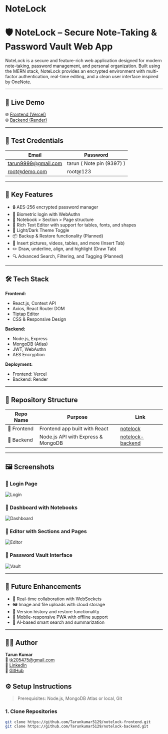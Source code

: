 # NoteLock
# 🛡️ NoteLock – Secure Note-Taking & Password Vault Web App

NoteLock is a secure and feature-rich web application designed for modern note-taking, password management, and personal organization. Built using the MERN stack, NoteLock provides an encrypted environment with multi-factor authentication, real-time editing, and a clean user interface inspired by OneNote.

---

## 🚀 Live Demo

🌐 [Frontend (Vercel)](https://notelock-frontend.vercel.app/)  
🌐 [Backend (Render)](https://notelock-backend.onrender.com)

---

## 🧪 Test Credentials

| Email               | Password   |
|---------------------|------------|
| tarun9999@gmail.com | tarun  ( Note pin (9397) ) | 
| root@demo.com       | root@123   |

---

## 🔐 Key Features

- 🔒 AES-256 encrypted password manager
- 🔐 Biometric login with WebAuthn
- 📒 Notebook > Section > Page structure
- 📝 Rich Text Editor with support for tables, fonts, and shapes
- 🎨 Light/Dark Theme Toggle
- 📦 Backup & Restore functionality (Planned)
- 📸 Insert pictures, videos, tables, and more (Insert Tab)
- ✏️ Draw, underline, align, and highlight (Draw Tab)
- 🔍 Advanced Search, Filtering, and Tagging (Planned)

---

## 🛠️ Tech Stack

**Frontend:**
- React.js, Context API
- Axios, React Router DOM
- Tiptap Editor
- CSS & Responsive Design

**Backend:**
- Node.js, Express
- MongoDB (Atlas)
- JWT, WebAuthn
- AES Encryption

**Deployment:**
- Frontend: Vercel
- Backend: Render

---

## 📂 Repository Structure

| Repo Name | Purpose | Link |
|-----------|---------|------|
| 📁 Frontend | Frontend app built with React | [notelock](https://github.com/Tarunkumar5129/notelock-frontend) |
| 📁 Backend | Node.js API with Express & MongoDB | [notelock-backend](https://github.com/Tarunkumar5129/notelock-backend) |

---
## 🖼️ Screenshots

### 🔐 Login Page  
![Login](./screenshots/login.png)

### 📒 Dashboard with Notebooks  
![Dashboard](./screenshots/dashboard.png)

### 📝 Editor with Sections and Pages  
![Editor](./screenshots/editor.png)

### 🔐 Password Vault Interface  
![Vault](./screenshots/vault.png)

---

## 📌 Future Enhancements

- 🔁 Real-time collaboration with WebSockets  
- 🖼️ Image and file uploads with cloud storage  
- 🔄 Version history and restore functionality  
- 📲 Mobile-responsive PWA with offline support  
- 🧠 AI-based smart search and summarization  

---

## 👨‍💻 Author

**Tarun Kumar**  
📧 [tk205475@gmail.com](mailto:tk205475@gmail.com)  
🔗 [LinkedIn](https://www.linkedin.com/in/tarun-kumar-287144169/)  
🔗 [GitHub](https://github.com/Tarunkumar5129)

## ⚙️ Setup Instructions

> Prerequisites: Node.js, MongoDB Atlas or local, Git

### 1. Clone Repositories

```bash
git clone https://github.com/Tarunkumar5129/notelock-frontend.git
git clone https://github.com/Tarunkumar5129/notelock-backend.git 



